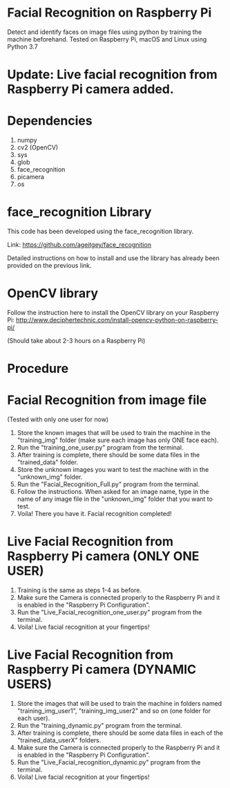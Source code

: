 # Facial Recognition on Raspberry Pi

Detect and identify faces on image files using python by training the machine beforehand. Tested on Raspberry Pi, macOS and Linux using Python 3.7

# Update: Live facial recognition from Raspberry Pi camera added.

# Dependencies
1) numpy
2) cv2 (OpenCV)
3) sys
4) glob
5) face_recognition
6) picamera
7) os

# face_recognition Library

This code has been developed using the face_recognition library.

Link: https://github.com/ageitgey/face_recognition

Detailed instructions on how to install and use the library has already been provided on the previous link. 

# OpenCV library

Follow the instruction here to install the OpenCV library on your Raspberry Pi: http://www.deciphertechnic.com/install-opencv-python-on-raspberry-pi/

(Should take about 2-3 hours on a Raspberry Pi)

# Procedure
# Facial Recognition from image file
(Tested with only one user for now)

1) Store the known images that will be used to train the machine in the "training_img" folder (make sure each image has only ONE face each).
2) Run the "training_one_user.py" program from the terminal.
3) After training is complete, there should be some data files in the "trained_data" folder.
4) Store the unknown images you want to test the machine with in the "unknown_img" folder.
5) Run the "Facial_Recognition_Full.py" program from the terminal.
6) Follow the instructions. When asked for an image name, type in the name of any image file in the "unknown_img" folder that you want to test. 
7) Voila! There you have it. Facial recognition completed!

# Live Facial Recognition from Raspberry Pi camera (ONLY ONE USER)

1) Training is the same as steps 1-4 as before.
2) Make sure the Camera is connected properly to the Raspberry Pi and it is enabled in the "Raspberry Pi Configuration".
3) Run the "Live_Facial_recognition_one_user.py" program from the terminal.
4) Voila! Live facial recognition at your fingertips!

# Live Facial Recognition from Raspberry Pi camera (DYNAMIC USERS)

1) Store the images that will be used to train the machine in folders named "training_img_user1", "training_img_user2" and so on (one folder for each user).
2) Run the "training_dynamic.py" program from the terminal. 
3) After training is complete, there should be some data files in each of the "trained_data_userX" folders.
4) Make sure the Camera is connected properly to the Raspberry Pi and it is enabled in the "Raspberry Pi Configuration".
5) Run the "Live_Facial_recognition_dynamic.py" program from the terminal.
6) Voila! Live facial recognition at your fingertips!


